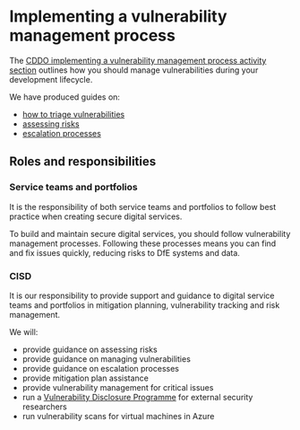 # Implementing a vulnerability management process

The [CDDO implementing a vulnerability management process activity section](https://www.security.gov.uk/policy-and-guidance/secure-by-design/activities/implementing-a-vulnerability-management-process/) outlines how you should manage vulnerabilities during your development lifecycle.

We have produced guides on:

* [how to triage vulnerabilities](../Vulnerability%20Management/how_to_triage_vulnerabilities.md)
* [assessing risks](../Vulnerability%20Management/assessing_risks.md)
* [escalation processes](../Vulnerability%20Management/escalation_processes.md)

## Roles and responsibilities

### Service teams and portfolios

It is the responsibility of both service teams and portfolios to follow best practice when creating secure digital services.

To build and maintain secure digital services, you should follow vulnerability management processes. Following these processes means you can find and fix issues quickly, reducing risks to DfE systems and data.

### CISD

It is our responsibility to provide support and guidance to digital service teams and portfolios in mitigation planning, vulnerability tracking and risk management. 

We will:

* provide guidance on assessing risks
* provide guidance on managing vulnerabilities
* provide guidance on escalation processes
* provide mitigation plan assistance 
* provide vulnerability management for critical issues
* run a [Vulnerability Disclosure Programme](../Vulnerability%20Management/vulnerability_disclosure_programme.md) for external security researchers
* run vulnerability scans for virtual machines in Azure


